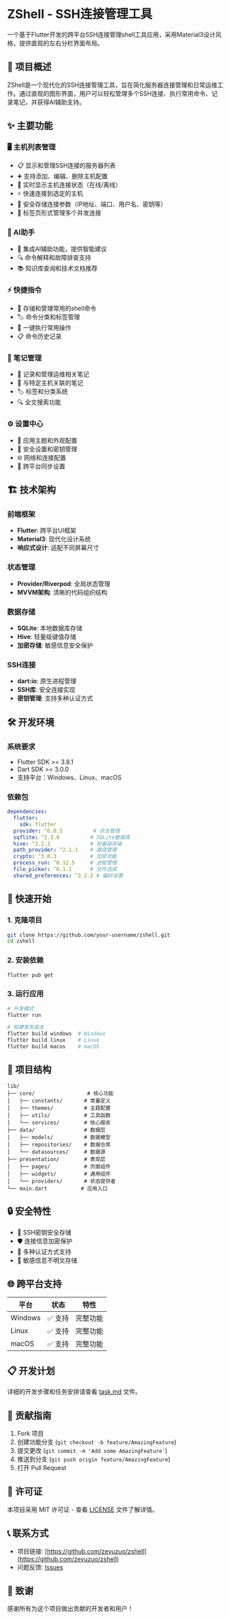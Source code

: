 # ZShell - SSH连接管理工具

一个基于Flutter开发的跨平台SSH连接管理shell工具应用，采用Material3设计风格，提供直观的左右分栏界面布局。

## 🚀 项目概述

ZShell是一个现代化的SSH连接管理工具，旨在简化服务器连接管理和日常运维工作。通过直观的图形界面，用户可以轻松管理多个SSH连接、执行常用命令、记录笔记，并获得AI辅助支持。

## ✨ 主要功能

### 🖥️ 主机列表管理
- 📋 显示和管理SSH连接的服务器列表
- ➕ 支持添加、编辑、删除主机配置
- 🔄 实时显示主机连接状态（在线/离线）
- ⚡ 快速连接到选定的主机
- 🔐 安全存储连接参数（IP地址、端口、用户名、密钥等）
- 📑 标签页形式管理多个并发连接

### 🤖 AI助手
- 💬 集成AI辅助功能，提供智能建议
- 🔍 命令解释和故障排查支持
- 📚 知识库查询和技术文档推荐

### ⚡ 快捷指令
- 📝 存储和管理常用的shell命令
- 🏷️ 命令分类和标签管理
- 🔄 一键执行常用操作
- 📋 命令历史记录

### 📝 笔记管理
- 📖 记录和管理运维相关笔记
- 🔗 与特定主机关联的笔记
- 🏷️ 标签和分类系统
- 🔍 全文搜索功能

### ⚙️ 设置中心
- 🎨 应用主题和外观配置
- 🔐 安全设置和密钥管理
- 🌐 网络和连接配置
- 📱 跨平台同步设置

## 🏗️ 技术架构

### 前端框架
- **Flutter**: 跨平台UI框架
- **Material3**: 现代化设计系统
- **响应式设计**: 适配不同屏幕尺寸

### 状态管理
- **Provider/Riverpod**: 全局状态管理
- **MVVM架构**: 清晰的代码组织结构

### 数据存储
- **SQLite**: 本地数据库存储
- **Hive**: 轻量级键值存储
- **加密存储**: 敏感信息安全保护

### SSH连接
- **dart:io**: 原生进程管理
- **SSH库**: 安全连接实现
- **密钥管理**: 支持多种认证方式

## 🛠️ 开发环境

### 系统要求
- Flutter SDK >= 3.8.1
- Dart SDK >= 3.0.0
- 支持平台：Windows、Linux、macOS

### 依赖包
```yaml
dependencies:
  flutter:
    sdk: flutter
  provider: ^6.0.5          # 状态管理
  sqflite: ^2.3.0          # SQLite数据库
  hive: ^2.2.3             # 轻量级存储
  path_provider: ^2.1.1    # 路径管理
  crypto: ^3.0.3           # 加密功能
  process_run: ^0.12.5     # 进程管理
  file_picker: ^6.1.1      # 文件选择
  shared_preferences: ^2.2.2 # 偏好设置
```

## 🚀 快速开始

### 1. 克隆项目
```bash
git clone https://github.com/your-username/zshell.git
cd zshell
```

### 2. 安装依赖
```bash
flutter pub get
```

### 3. 运行应用
```bash
# 开发模式
flutter run

# 构建发布版本
flutter build windows  # Windows
flutter build linux    # Linux
flutter build macos    # macOS
```

## 📁 项目结构

```
lib/
├── core/                 # 核心功能
│   ├── constants/       # 常量定义
│   ├── themes/          # 主题配置
│   ├── utils/           # 工具函数
│   └── services/        # 核心服务
├── data/                # 数据层
│   ├── models/          # 数据模型
│   ├── repositories/    # 数据仓库
│   └── datasources/     # 数据源
├── presentation/        # 表现层
│   ├── pages/           # 页面组件
│   ├── widgets/         # 通用组件
│   └── providers/       # 状态提供者
└── main.dart           # 应用入口
```

## 🔒 安全特性

- 🔐 SSH密钥安全存储
- 🛡️ 连接信息加密保护
- 🔑 多种认证方式支持
- 🚫 敏感信息不明文存储

## 🌐 跨平台支持

| 平台 | 状态 | 特性 |
|------|------|------|
| Windows | ✅ 支持 | 完整功能 |
| Linux | ✅ 支持 | 完整功能 |
| macOS | ✅ 支持 | 完整功能 |

## 📋 开发计划

详细的开发步骤和任务安排请查看 [task.md](task.md) 文件。

## 🤝 贡献指南

1. Fork 项目
2. 创建功能分支 (`git checkout -b feature/AmazingFeature`)
3. 提交更改 (`git commit -m 'Add some AmazingFeature'`)
4. 推送到分支 (`git push origin feature/AmazingFeature`)
5. 打开 Pull Request

## 📄 许可证

本项目采用 MIT 许可证 - 查看 [LICENSE](LICENSE) 文件了解详情。

## 📞 联系方式

- 项目链接: [https://github.com/zeyuzuo/zshell](https://github.com/zeyuzuo/zshell)
- 问题反馈: [Issues](https://github.com/zeyuzuo/zshell/issues)

## 🙏 致谢

感谢所有为这个项目做出贡献的开发者和用户！
